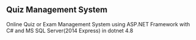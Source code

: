 ## Quiz Management System
Online Quiz or Exam Management System using ASP.NET Framework with C# and MS SQL Server(2014 Express) in dotnet 4.8
